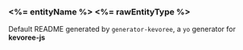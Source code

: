 ### <%= entityName %> <%= rawEntityType %>

Default README generated by `generator-kevoree`, a `yo` generator for __kevoree-js__